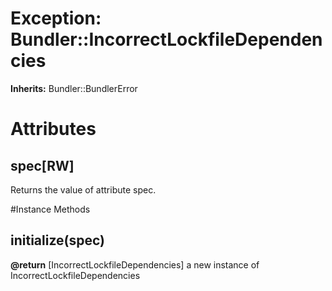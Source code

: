# Exception: Bundler::IncorrectLockfileDependencies
**Inherits:** Bundler::BundlerError
    



# Attributes
## spec[RW] [](#attribute-i-spec)
Returns the value of attribute spec.


#Instance Methods
## initialize(spec) [](#method-i-initialize)

**@return** [IncorrectLockfileDependencies] a new instance of IncorrectLockfileDependencies

